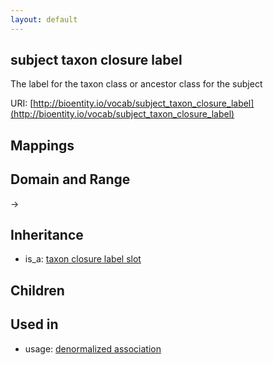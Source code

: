 ```yaml
---
layout: default
---
```


## subject taxon closure label


The label for the taxon class or ancestor class for the subject

URI: [http://bioentity.io/vocab/subject_taxon_closure_label](http://bioentity.io/vocab/subject_taxon_closure_label)
## Mappings


## Domain and Range

 -> 

## Inheritance

 *  is_a: [taxon closure label slot](taxon_closure_label_slot.html)

## Children


## Used in

 *  usage: [denormalized association](DenormalizedAssociation.html)
